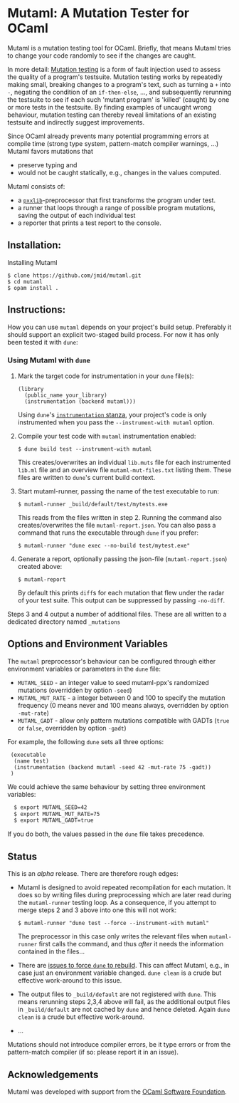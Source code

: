 Mutaml: A Mutation Tester for OCaml
===================================

Mutaml is a mutation testing tool for OCaml. 
Briefly, that means Mutaml tries to change your code randomly to see
if the changes are caught.

In more detail: 
[Mutation testing](https://en.wikipedia.org/wiki/Mutation_testing) is
a form of fault injection used to assess the quality of a program's
testsuite. Mutation testing works by repeatedly making small, breaking
changes to a program's text, such as turning a `+` into `-`, negating
the condition of an `if-then-else`, ..., and subsequently rerunning
the testsuite to see if each such 'mutant program' is 'killed'
(caught) by one or more tests in the testsuite. By finding examples of
uncaught wrong behaviour, mutation testing can thereby reveal
limitations of an existing testsuite and indirectly suggest
improvements.

Since OCaml already prevents many potential programming errors at compile
time (strong type system, pattern-match compiler warnings, ...) Mutaml
favors mutations that
- preserve typing and
- would not be caught statically, e.g., changes in the values computed.

Mutaml consists of:

 - a [`pxxlib`](https://github.com/ocaml-ppx/ppxlib)-preprocessor that
   first transforms the program under test.
 - a runner that loops through a range of possible program mutations,
   saving the output of each individual test
 - a reporter that prints a test report to the console.


Installation:
-------------

Installing Mutaml

```
$ clone https://github.com/jmid/mutaml.git
$ cd mutaml
$ opam install .
```


Instructions:
-------------

How you can use `mutaml` depends on your project's build setup.
Preferably it should support an explicit two-staged build process.
For now it has only been tested it with `dune`:


### Using Mutaml with `dune`

1. Mark the target code for instrumentation in your `dune` file(s):
   ```
   (library
     (public_name your_library)
     (instrumentation (backend mutaml)))
   ```
   Using `dune`'s [`instrumentation` stanza](https://dune.readthedocs.io/en/stable/instrumentation.html), your project's code is
   only instrumented when you pass the `--instrument-with mutaml`
   option.


2. Compile your test code with `mutaml` instrumentation enabled:
   ```
   $ dune build test --instrument-with mutaml
   ```
   This creates/overwrites an individual `lib.muts` file for each
   instrumented `lib.ml` file and an overview file
   `mutaml-mut-files.txt` listing them.
   These files are written to `dune`'s current build context.


3. Start mutaml-runner, passing the name of the test executable to run:
   ```
   $ mutaml-runner _build/default/test/mytests.exe
   ```
   This reads from the files written in step 2. Running the command also
   creates/overwrites the file `mutaml-report.json`.
   You can also pass a command that runs the executable through `dune`
   if you prefer:
   ```
   $ mutaml-runner "dune exec --no-build test/mytest.exe"
   ```

4. Generate a report, optionally passing the json-file
   (`mutaml-report.json`) created above:
   ```
   $ mutaml-report
   ```
   By default this prints `diff`s for each mutation that flew under
   the radar of your test suite. This output can be suppressed by
   passing `-no-diff`.


Steps 3 and 4 output a number of additional files.
These are all written to a dedicated directory named `_mutations`



Options and Environment Variables
---------------------------------

The `mutaml` preprocessor's behaviour can be configured through either
environment variables or parameters in the `dune` file:

- `MUTAML_SEED` - an integer value to seed mutaml-ppx's randomized
  mutations (overridden by option `-seed`)
- `MUTAML_MUT_RATE` - a integer between 0 and 100 to specify the
  mutation frequency (0 means never and 100 means always, overridden by option `-mut-rate`)
- `MUTAML_GADT` - allow only pattern mutations compatible with GADTs
  (`true` or `false`, overridden by option `-gadt`)


For example, the following `dune` sets all three options:
```
 (executable
  (name test)
  (instrumentation (backend mutaml -seed 42 -mut-rate 75 -gadt))
 )
```
We could achieve the same behaviour by setting three environment
variables:
```bash
  $ export MUTAML_SEED=42
  $ export MUTAML_MUT_RATE=75
  $ export MUTAML_GADT=true
```
If you do both, the values passed in the `dune` file takes precedence.



Status
------

This is an *alpha* release. There are therefore rough edges:

- Mutaml is designed to avoid repeated recompilation for each
  mutation. It does so by writing files during preprocessing which are
  later read during the `mutaml-runner` testing loop. As a consequence,
  if you attempt to merge steps 2 and 3 above into one this will not work:
  ```
  $ mutaml-runner "dune test --force --instrument-with mutaml"
  ```
  The preprocessor in this case only writes the relevant files when
  `mutaml-runner` first calls the command, and thus *after* it needs the
  information  contained in the files...

- There are [issues to force `dune` to
rebuild](https://github.com/ocaml/dune/issues/4390). This can affect
  Mutaml, e.g., in case just an environment variable changed. `dune
  clean` is a crude but effective work-around to this issue.

- The output files to `_build/default` are not registered with `dune`.
  This means rerunning steps 2,3,4 above will fail, as the additional
  output files in `_build/default` are not cached by `dune` and hence
  deleted. Again `dune clean` is a crude but effective work-around.

- ...


Mutations should not introduce compiler errors, be it type errors or
from the pattern-match compiler (if so: please report it in an issue).


Acknowledgements
----------------

Mutaml was developed with support from the [OCaml Software Foundation](https://ocaml-sf.org/).
